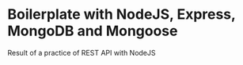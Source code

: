 # Boilerplate with NodeJS, Express, MongoDB and Mongoose
Result of a practice of REST API with NodeJS

